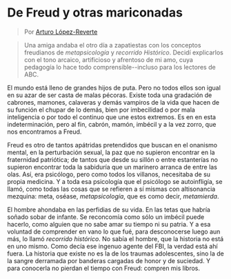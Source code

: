 De Freud y otras mariconadas
============================

> Por [Arturo López-Reverte](https://lopezreverte.wordpress.com/)

> Una amiga andaba el otro día a zapatiestas con los conceptos
> freudianos de _metapsicología_ y _recorrido Histórico_. Decidí
> explicarlos con el tono arcaico, artificioso y afrentoso de mi amo,
> cuya pedagogía lo hace todo comprensible--incluso para los lectores
> de ABC.

El mundo está lleno de grandes hijos de puta. Pero no todos ellos son
igual en su azar de ser casta de malas pécoras. Existe toda una
gradación de cabrones, mamones, calaveras y demás vampiros de la vida
que hacen de su función el chupar de lo demás, bien por imbecilidad o
por mala inteligencia o por todo el continuo que une estos
extremos. Es en en esta indeterminación, pero al fin, cabrón, mamón,
imbécil y a la vez zorro, que nos encontramos a Freud.

Freud es otro de tantos apátridas pretendidos que buscan en el
onanismo mental, en la perturbación sexual, la paz que no supieron
encontrar en la fraternidad patriótica; de tantos que desde su sillón
o entre estanterías no supieron encontrar toda la sabiduría que un
marinero arranca de entre las olas. Así, era psicólogo, pero como
todos los villanos, necesitaba de su propia medicina. Y a toda esa
psicología que el psicólogo se autoinfligía, se llamó, como todas las
cosas que se refieren a sí mismas con altisonancia mezquina: meta,
oséase, _metapsicología_, que es como decir, _metamierda_.

El hombre ahondaba en las perfidias de su vida. En las tetas que
habría soñado sobar de infante. Se reconcomía como sólo un imbécil
puede hacerlo, como alguien que no sabe amar su tiempo ni su patria. Y
a esa voluntad de comprender en vano lo que fué, para desconocerse
luego aun más, lo llamó _recorrido histórico_. No sabía el hombre, que
la historia no está en uno mismo. Como decía ese ingenuo agente del
FBI, la verdad está ahí fuera. La historia que existe no es la de los
traumas adolescentes, sino la de la sangre derramada por banderas
cargadas de honor y de suciedad. Y para conocerla no pierdan el tiempo
con Freud: compren mis libros.
